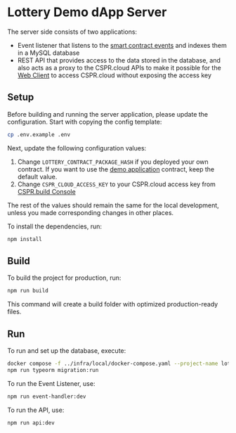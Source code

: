 # Lottery Demo dApp Server

The server side consists of two applications:
- Event listener that listens to the [smart contract events](../smart-contract/README.md#events) and indexes them in a MySQL database
- REST API that provides access to the data stored in the database, and also acts as a proxy to the CSPR.cloud APIs to make it possible for the [Web Client](../client) to access CSPR.cloud without exposing the access key

## Setup

Before building and running the server application, please update the configuration. Start with copying the config template:

```bash
cp .env.example .env
```

Next, update the following configuration values:
1. Change `LOTTERY_CONTRACT_PACKAGE_HASH` if you deployed your own contract. If you want to use the [demo application](https://lottery-demo.casper.network) contract, keep the default value.
2. Change `CSPR_CLOUD_ACCESS_KEY` to your CSPR.cloud access key from [CSPR.build Console](https://console.cspr.build)

The rest of the values should remain the same for the local development, unless you made corresponding changes in other places.

To install the dependencies, run:
```bash
npm install
```

## Build

To build the project for production, run:
```bash
npm run build
```

This command will create a build folder with optimized production-ready files.

## Run

To run and set up the database, execute:

```bash
docker compose -f ../infra/local/docker-compose.yaml --project-name lottery up -d mysql
npm run typeorm migration:run
```

To run the Event Listener, use:
```bash
npm run event-handler:dev
```

To run the API, use:
```bash
npm run api:dev
```

